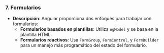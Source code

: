 ### 7. **Formularios**

- **Descripción**: Angular proporciona dos enfoques para trabajar con formularios:
  - **Formularios basados en plantillas**: Utiliza `ngModel` y se basa en la plantilla HTML.
  - **Formularios reactivos**: Usa `FormGroup`, `FormControl`, y `FormBuilder` para un manejo más programático del estado del formulario.
